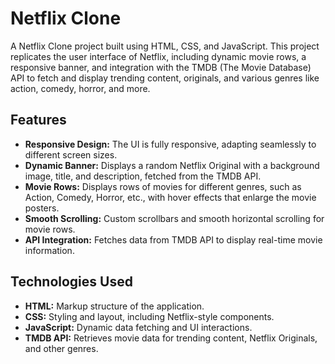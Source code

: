 
# Netflix Clone

A Netflix Clone project built using HTML, CSS, and JavaScript. This project replicates the user interface of Netflix, including dynamic movie rows, a responsive banner, and integration with the TMDB (The Movie Database) API to fetch and display trending content, originals, and various genres like action, comedy, horror, and more.

## Features

- **Responsive Design:** The UI is fully responsive, adapting seamlessly to different screen sizes.
- **Dynamic Banner:** Displays a random Netflix Original with a background image, title, and description, fetched from the TMDB API.
- **Movie Rows:** Displays rows of movies for different genres, such as Action, Comedy, Horror, etc., with hover effects that enlarge the movie posters.
- **Smooth Scrolling:** Custom scrollbars and smooth horizontal scrolling for movie rows.
- **API Integration:** Fetches data from TMDB API to display real-time movie information.

## Technologies Used

- **HTML:** Markup structure of the application.
- **CSS:** Styling and layout, including Netflix-style components.
- **JavaScript:** Dynamic data fetching and UI interactions.
- **TMDB API:** Retrieves movie data for trending content, Netflix Originals, and other genres.

